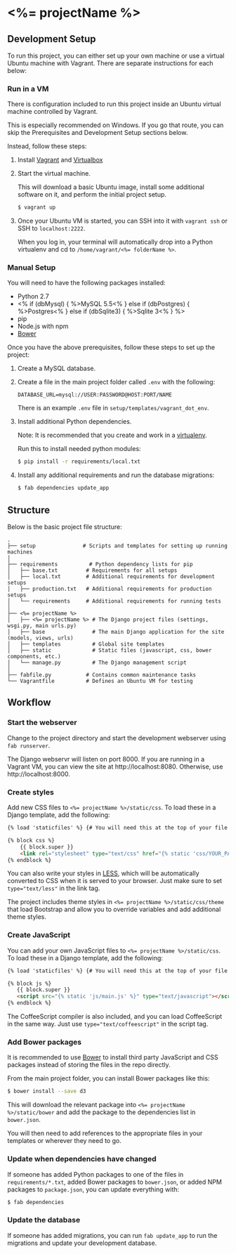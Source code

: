 <%= projectName %>
=========

Development Setup
-----------------

To run this project, you can either set up your own machine or
use a virtual Ubuntu machine with Vagrant.
There are separate instructions for each below:


### Run in a VM

There is configuration included to run this project
inside an Ubuntu virtual machine controlled by Vagrant.

This is especially recommended on Windows.
If you go that route, you can skip the Prerequisites and Development Setup
sections below.

Instead, follow these steps:

1. Install [Vagrant](https://www.vagrantup.com/downloads.html) and [Virtualbox](https://www.virtualbox.org/wiki/Downloads)

2. Start the virtual machine.

   This will download a basic Ubuntu image, install
   some additional software on it, and perform the initial project setup.

   ```bash
   $ vagrant up
   ```

3. Once your Ubuntu VM is started, you can SSH into it with `vagrant ssh`
   or SSH to `localhost:2222`.

   When you log in, your terminal will automatically drop into
   a Python virtualenv and cd to `/home/vagrant/<%= folderName %>`.


### Manual Setup

You will need to have the following packages installed:

- Python 2.7
- <% if (dbMysql) { %>MySQL 5.5<% } else if (dbPostgres) { %>Postgres<% } else if (dbSqlite3) { %>Sqlite 3<% } %>
- pip
- Node.js with npm
- [Bower](http://bower.io/)

Once you have the above prerequisites, follow these steps
to set up the project:

1. Create a MySQL database.

2. Create a file in the main project folder
   called `.env` with the following:

   ```
   DATABASE_URL=mysql://USER:PASSWORD@HOST:PORT/NAME
   ```

   There is an example `.env` file in `setup/templates/vagrant_dot_env`.

3. Install additional Python dependencies.

   Note: It is recommended that you create and work in
   a [virtualenv](http://docs.python-guide.org/en/latest/dev/virtualenvs/).

   Run this to install needed python modules:

   ```bash
   $ pip install -r requirements/local.txt
   ```

4. Install any additional requirements and run the database migrations:

   ```bash
   $ fab dependencies update_app
   ```

Structure
---------

Below is the basic project file structure:

```
.
├── setup               # Scripts and templates for setting up running machines
│
├── requirements          # Python dependency lists for pip
│   ├── base.txt         # Requirements for all setups
│   ├── local.txt        # Additional requirements for development setups
│   ├── production.txt   # Additional requirements for production setups
│   └── requirements     # Additional requirements for running tests
│
├── <%= projectName %>
│   ├── <%= projectName %> # The Django project files (settings, wsgi.py, main urls.py)
│   ├── base               # The main Django application for the site (models, views, urls)
│   ├── templates          # Global site templates
│   ├── static             # Static files (javascript, css, bower components, etc.)
│   └── manage.py          # The Django management script
│
├── fabfile.py           # Contains common maintenance tasks
└── Vagrantfile          # Defines an Ubuntu VM for testing
```

Workflow
--------

### Start the webserver

Change to the project directory and start the development
webserver using `fab runserver`.

The Django webservr will listen on port 8000.
If you are running in a Vagrant VM, you can view the site
at http://localhost:8080. Otherwise, use http://localhost:8000.


### Create styles

Add new CSS files to `<%= projectName %>/static/css`.
To load these in a Django template, add the following:

```html
{% load 'staticfiles' %} {# You will need this at the top of your file #}

{% block css %}
    {{ block.super }}
    <link rel="stylesheet" type="text/css" href="{% static 'css/YOUR_PATH_HERE.css' %}">
{% endblock %}
```

You can also write your styles in [LESS](http://lesscss.org),
which will be automatically converted to CSS when it is served to your browser.
Just make sure to set `type="text/less"` in the link tag.

The project includes theme styles in `<%= projectName %>/static/css/theme`
that load Bootstrap and allow you to override variables and add additional theme styles.


### Create JavaScript

You can add your own JavaScript files to `<%= projectName %>/static/css`.
To load these in a Django template, add the following:

```html
{% load 'staticfiles' %} {# You will need this at the top of your file #}

{% block js %}
   {{ block.super }}
   <script src="{% static 'js/main.js' %}" type="text/javascript"></script>
{% endblock %}
```

The CoffeeScript compiler is also included, and you
can load CoffeeScript in the same way. Just use `type="text/coffeescript"` in
the script tag.


### Add Bower packages

It is recommended to use [Bower](http://bower.io/) to install third party
JavaScript and CSS packages instead of storing the files
in the repo directly.

From the main project folder, you can install
Bower packages like this:

```bash
$ bower install --save d3
```

This will download the relevant package into `<%= projectName %>/static/bower`
and add the package to the dependencies list in `bower.json`.

You will then need to add references to the appropriate files
in your templates or wherever they need to go.


### Update when dependencies have changed

If someone has added Python packages to one of the files in
`requirements/*.txt`, added Bower packages to `bower.json`,
or added NPM packages to `package.json`, you can
update everything with:

```bash
$ fab dependencies
```


### Update the database

If someone has added migrations, you can
run `fab update_app` to run the migrations and update your
development database.
